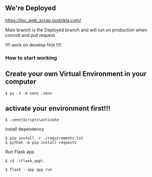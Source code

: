 <h2>We're Deployed</h2>
<a href="https://toc_web_scrap.godzikla.com/">https://toc_web_scrap.godzikla.com/</a>
<p>Main branch is the Deployed branch and will run on production when commit and pull request</p>
<p>!!!! work on develop first !!!!</p>

<h3>How to start working</h3>

<h2> Create your own Virtual Environment in your computer</h2>

```
$ py -3 -m venv .venv
```

<h2>activate your environment first!!!</h2>

```
$ .venv\Scripts\activate
```

<p>install dependency</p>

```
$ pip install -r ./requirements.txt
$ python -m pip install requests
```

<p>Run Flask app</p>

```
$ cd .\flask_app\
```

```
$ flask --app app run
```
